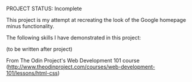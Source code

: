 PROJECT STATUS: Incomplete


This project is my attempt at recreating the look of the Google homepage minus functionality.



The following skills I have demonstrated in this project:

(to be written after project)



From The Odin Project's Web Development 101 course (http://www.theodinproject.com/courses/web-development-101/lessons/html-css)
